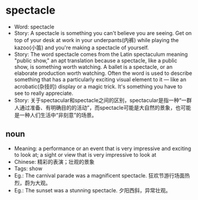 # spectacle

- Word: spectacle
- Story: A spectacle is something you can't believe you are seeing. Get on top of your desk at work in your underpants(内裤) while playing the kazoo(小笛) and you're making a spectacle of yourself.
- Story: The word spectacle comes from the Latin spectaculum meaning "public show," an apt translation because a spectacle, like a public show, is something worth watching. A ballet is a spectacle, or an elaborate production worth watching. Often the word is used to describe something that has a particularly exciting visual element to it — like an acrobatic(杂技的) display or a magic trick. It's something you have to see to really appreciate.
- Story: 关于spectacular和spectacle之间的区别，spectacular是指一种“一群人通过准备、有明确目的的活动”，而spectacle可能是大自然的景象，也可能是一种人们生活中“非刻意”的场景。

## noun

- Meaning: a performance or an event that is very impressive and exciting to look at; a sight or view that is very impressive to look at
- Chinese: 精彩的表演；壮观的景象
- Tags: show
- Eg.: The carnival parade was a magnificent spectacle. 狂欢节游行场面热烈，蔚为大观。
- Eg.: The sunset was a stunning spectacle. 夕阳西斜，异常壮观。

